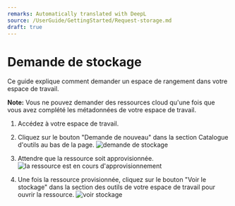 ```yaml
---
remarks: Automatically translated with DeepL
source: /UserGuide/GettingStarted/Request-storage.md
draft: true
---
```


# Demande de stockage

Ce guide explique comment demander un espace de rangement dans votre espace de travail.

**Note:** Vous ne pouvez demander des ressources cloud qu'une fois que vous avez complété les métadonnées de votre espace de travail.

1. Accédez à votre espace de travail.

1. Cliquez sur le bouton "Demande de nouveau" dans la section Catalogue d'outils au bas de la page.
    ![demande de stockage](/api/docs/UserGuide/GettingStarted/request-new-storage.png)

1. Attendre que la ressource soit approvisionnée.
    ![la ressource est en cours d'approvisionnement](/api/docs/UserGuide/GettingStarted/resource-is-being-provisioned.png)

1. Une fois la ressource provisionnée, cliquez sur le bouton "Voir le stockage" dans la section des outils de votre espace de travail pour ouvrir la ressource.
    ![voir stockage](/api/docs/UserGuide/GettingStarted/view-storage.png)
